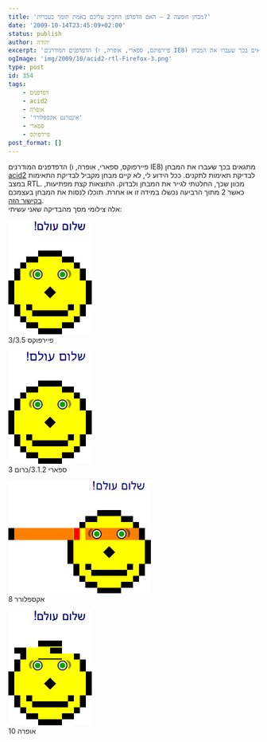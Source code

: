 ```yaml
---
title: 'מבחן חומצה 2 – האם הדפדפן החביב עליכם באמת תומך בעברית?'
date: '2009-10-14T23:45:09+02:00'
status: publish
author: יהודה
excerpt: 'הדפדפנים המודרנים (פיירפוקס, ספארי, אופרה, ו IE8) מתגאים בכך שעברו את המבחן acid2 לבדיקת תאימות לתקנים'
ogImage: 'img/2009/10/acid2-rtl-Firefox-3.png'
type: post
id: 354
tags:
    - דפדפנים
    - acid2
    - אופרה
    - 'אינטרנט אקספלורר'
    - ספארי
    - פיירפוקס
post_format: []
---
```

הדפדפנים המודרנים (פיירפוקס, ספארי, אופרה, ו IE8) מתגאים בכך שעברו את המבחן [acid2](http://www.webstandards.org/files/acid2/test.html) לבדיקת תאימות לתקנים. ככל הידוע לי, לא קיים מבחן מקביל לבדיקת התאימות במצב RTL. מכוון שכך, החלטתי לגייר את המבחן ולבדוק. התוצאות קצת מפתיעות, כאשר 2 מתוך הרביעה נכשלו במידה זו או אחרת. תוכלו לנסות את המבחן בעצמכם [בקישור הזה](http://yehudab.com/files/acid2/test-rtl.html).  
אלה צילומי מסך מהבדיקה שאני עשיתי:

![Firefox 3 acid2-rtl](/img/2009/10/acid2-rtl-Firefox-3.png)  
פיירפוקס 3/3.5

![Safar 3.1.2 acid2-rtl](/img/2009/10/acid2-rtl-Safar-3.1.2.png)  
ספארי 3.1.2/כרום 3

![IE8 acid2-rtl](/img/2009/10/acid2-rtl-IE-8.png)  
אקספלורר 8

![Opera 10 acid2-rtl](/img/2009/10/acid2-rtl-Opera-10.png)  
אופרה 10
